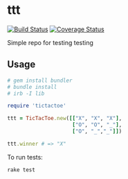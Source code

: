 ttt
===
[![Build Status](https://travis-ci.org/municz/ttt.png?branch=master)](https://travis-ci.org/municz/ttt)
[![Coverage Status](https://coveralls.io/repos/municz/ttt/badge.png)](https://coveralls.io/r/municz/ttt)

Simple repo for testing testing

Usage
-----

```ruby
# gem install bundler
# bundle install
# irb -I lib

require 'tictactoe'

ttt = TicTacToe.new([["X", "X", "X"],
                     ["O", "O", "_"],
                     ["O", "_","_"]])

ttt.winner # => "X"
```

To run tests:

```
rake test
```

